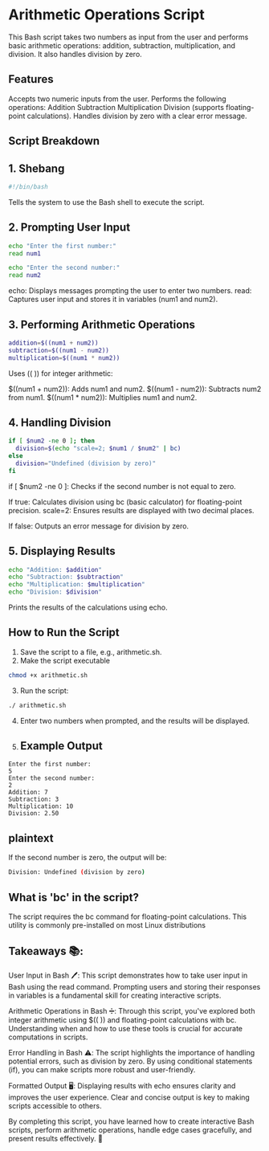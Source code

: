 # Arithmetic Operations Script
This Bash script takes two numbers as input from the user and performs basic arithmetic operations: addition, subtraction, multiplication, and division. It also handles division by zero.

## Features
   Accepts two numeric inputs from the user.
   Performs the following operations:
  Addition
   Subtraction
   Multiplication
  Division (supports floating-point calculations).
  Handles division by zero with a clear error message.

  ## Script Breakdown
## 1. Shebang
```bash
#!/bin/bash
```

Tells the system to use the Bash shell to execute the script.

## 2. Prompting User Input

```bash
echo "Enter the first number:"
read num1

echo "Enter the second number:"
read num2
```

echo: Displays messages prompting the user to enter two numbers.
read: Captures user input and stores it in variables (num1 and num2).

## 3. Performing Arithmetic Operations
 ```bash
addition=$((num1 + num2))
subtraction=$((num1 - num2))
multiplication=$((num1 * num2))
```

Uses (( )) for integer arithmetic:

$((num1 + num2)): Adds num1 and num2.
$((num1 - num2)): Subtracts num2 from num1.
$((num1 * num2)): Multiplies num1 and num2.

## 4. Handling Division

```bash
if [ $num2 -ne 0 ]; then
  division=$(echo "scale=2; $num1 / $num2" | bc)
else
  division="Undefined (division by zero)"
fi
```

if [ $num2 -ne 0 ]: Checks if the second number is not equal to zero.

If true: Calculates division using bc (basic calculator) for floating-point precision.
scale=2: Ensures results are displayed with two decimal places.

If false: Outputs an error message for division by zero.

## 5. Displaying Results

```bash
echo "Addition: $addition"
echo "Subtraction: $subtraction"
echo "Multiplication: $multiplication"
echo "Division: $division"
```

Prints the results of the calculations using echo.

## How to Run the Script

1. Save the script to a file, e.g., arithmetic.sh.
2. Make the script executable

```bash
chmod +x arithmetic.sh
```
3. Run the script:

```bash
./ arithmetic.sh
```
4. Enter two numbers when prompted, and the results will be displayed.

5. ## Example Output

```plaintext
Enter the first number:
5
Enter the second number:
2
Addition: 7
Subtraction: 3
Multiplication: 10
Division: 2.50
```

## plaintext
If the second number is zero, the output will be:

```bash
Division: Undefined (division by zero)
```

## What is 'bc' in the script?

The script requires the bc command for floating-point calculations. This utility is commonly pre-installed on most Linux distributions

## Takeaways 📚:
User Input in Bash 🖊️: This script demonstrates how to take user input in Bash using the read command. Prompting users and storing their responses in variables is a fundamental skill for creating interactive scripts.

Arithmetic Operations in Bash ➗: Through this script, you've explored both integer arithmetic using $(( )) and floating-point calculations with bc. Understanding when and how to use these tools is crucial for accurate computations in scripts.

Error Handling in Bash ⚠️: The script highlights the importance of handling potential errors, such as division by zero. By using conditional statements (if), you can make scripts more robust and user-friendly.

Formatted Output 🖥️: Displaying results with echo ensures clarity and improves the user experience. Clear and concise output is key to making scripts accessible to others.

By completing this script, you have learned how to create interactive Bash scripts, perform arithmetic operations, handle edge cases gracefully, and present results effectively. 🚀













